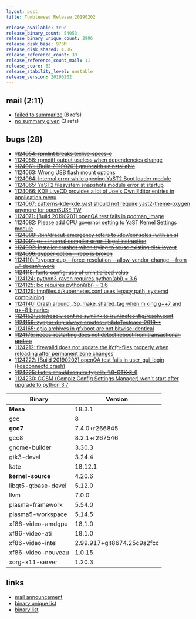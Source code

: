 ```yaml
---
layout: post
title: Tumbleweed Release 20190202

release_available: true
release_binary_count: 54053
release_binary_unique_count: 2906
release_disk_base: 973M
release_disk_shared: 4.0G
release_reference_count: 39
release_reference_count_mail: 11
release_score: 62
release_stability_level: unstable
release_version: 20190202
---
```


## mail (2:11)

- [failed to summarize](https://lists.opensuse.org/opensuse-factory/2019-02/msg00138.html) (8 refs)
- [no summary given](https://lists.opensuse.org/opensuse-factory/2019-02/msg00126.html) (3 refs)

## bugs (28)

<!--more-->

- ~~[1124054: rpmlint breaks texlive-specs-e](https://bugzilla.opensuse.org/show_bug.cgi?id=1124054)~~
- [1124058: rpmdiff output useless when dependencies change](https://bugzilla.opensuse.org/show_bug.cgi?id=1124058)
- ~~[1124061: \[Build 20190201\]  gnuhealth uninstallable](https://bugzilla.opensuse.org/show_bug.cgi?id=1124061)~~
- [1124063: Wrong USB flash mount options](https://bugzilla.opensuse.org/show_bug.cgi?id=1124063)
- ~~[1124064: Internal error while opening YaST2 Boot loader module](https://bugzilla.opensuse.org/show_bug.cgi?id=1124064)~~
- [1124065: YaST2 filesystem snapshots module error at startup](https://bugzilla.opensuse.org/show_bug.cgi?id=1124065)
- [1124066: KDE LiveCD provides a lot of Joe's Own Editor entries in application menu](https://bugzilla.opensuse.org/show_bug.cgi?id=1124066)
- [1124067: patterns-kde-kde_yast should not require yast2-theme-oxygen anymore for openSUSE TW](https://bugzilla.opensuse.org/show_bug.cgi?id=1124067)
- [1124071: \[Build 20190201\] openQA test fails in podman_image](https://bugzilla.opensuse.org/show_bug.cgi?id=1124071)
- [1124082: Please add CPU governor setting to YaST Kernel Settings module](https://bugzilla.opensuse.org/show_bug.cgi?id=1124082)
- ~~[1124088: /bin/dracut-emergency refers to /dev/consoles (with an s)](https://bugzilla.opensuse.org/show_bug.cgi?id=1124088)~~
- ~~[1124091: g++ internal compiler error: Illegal instruction](https://bugzilla.opensuse.org/show_bug.cgi?id=1124091)~~
- ~~[1124092: Installer crashes when trying to reuse existing disk layout](https://bugzilla.opensuse.org/show_bug.cgi?id=1124092)~~
- ~~[1124096: zypper option --repo is broken](https://bugzilla.opensuse.org/show_bug.cgi?id=1124096)~~
- ~~[1124110: "zypper dup --force-resolution --allow-vendor-change --from ..." doesn't work](https://bugzilla.opensuse.org/show_bug.cgi?id=1124110)~~
- ~~[1124118: fonts-config: use of uninitialized value](https://bugzilla.opensuse.org/show_bug.cgi?id=1124118)~~
- [1124124: python3-raven requires python(abi) = 3.6](https://bugzilla.opensuse.org/show_bug.cgi?id=1124124)
- [1124125: lxc requires python(abi) = 3.6](https://bugzilla.opensuse.org/show_bug.cgi?id=1124125)
- [1124129: tmpfiles.d/kubernetes.conf uses legacy path, systemd complaining](https://bugzilla.opensuse.org/show_bug.cgi?id=1124129)
- [1124140: Crash around _Sp_make_shared_tag when mixing g++7 and g++8 binaries](https://bugzilla.opensuse.org/show_bug.cgi?id=1124140)
- ~~[1124152: /etc/resolv.conf no symlink to /run/netconfig/resolv.conf](https://bugzilla.opensuse.org/show_bug.cgi?id=1124152)~~
- ~~[1124156: zypper dup always creates updateTestcase-2019-*](https://bugzilla.opensuse.org/show_bug.cgi?id=1124156)~~
- ~~[1124165: cpio archives in gfxboot are not bitwise identical](https://bugzilla.opensuse.org/show_bug.cgi?id=1124165)~~
- ~~[1124175: needs-restarting does not detect reboot from transactional-update](https://bugzilla.opensuse.org/show_bug.cgi?id=1124175)~~
- [1124212: firewalld does not update the ifcfg-files properly when reloading after permanent zone changes](https://bugzilla.opensuse.org/show_bug.cgi?id=1124212)
- [1124222: \[Build 20190202\] openQA test fails in user_gui_login (kdeconnectd crash)](https://bugzilla.opensuse.org/show_bug.cgi?id=1124222)
- ~~[1124225: Lutris should require typelib-1.0-GTK-3_0](https://bugzilla.opensuse.org/show_bug.cgi?id=1124225)~~
- [1124230: CCSM (Compiz Config Settings Manager) won't start after upgrade to python 3.7](https://bugzilla.opensuse.org/show_bug.cgi?id=1124230)

Binary | Version
--- | ---
**Mesa** | 18.3.1
gcc | 8
**gcc7** | 7.4.0+r266845
gcc8 | 8.2.1+r267546
gnome-builder | 3.30.3
gtk3-devel | 3.24.4
kate | 18.12.1
**kernel-source** | 4.20.6
libqt5-qtbase-devel | 5.12.0
llvm | 7.0.0
plasma-framework | 5.54.0
plasma5-workspace | 5.14.5
xf86-video-amdgpu | 18.1.0
xf86-video-ati | 18.1.0
xf86-video-intel | 2.99.917+git8674.25c9a2fcc
xf86-video-nouveau | 1.0.15
xorg-x11-server | 1.20.3

## links

- [mail announcement](https://lists.opensuse.org/opensuse-factory/2019-02/msg00120.html)
- [binary unique list](http://download.tumbleweed.boombatower.com/20190202/rpm.unique.list)
- [binary list](http://download.tumbleweed.boombatower.com/20190202/rpm.list)
